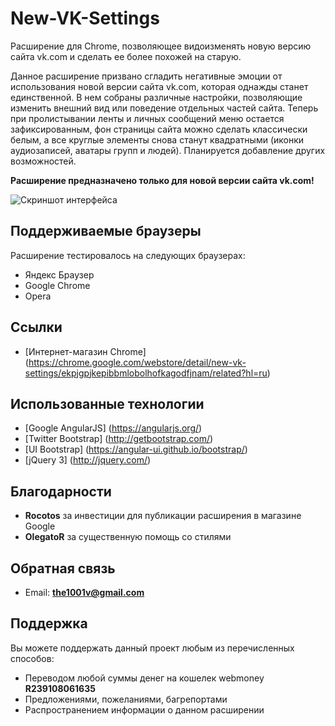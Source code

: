 # New-VK-Settings
Расширение для Chrome, позволяющее видоизменять новую версию сайта vk.com и сделать ее более похожей на старую.

Данное расширение призвано сгладить негативные эмоции от использования новой версии сайта vk.com, которая однажды станет единственной. В нем собраны различные настройки, позволяющие изменить внешний вид или поведение отдельных частей сайта. Теперь при пролистывании ленты и личных сообщений меню остается зафиксированным, фон страницы сайта можно сделать классически белым, а все круглые элементы снова станут квадратными (иконки аудиозаписей, аватары групп и людей).
Планируется добавление других возможностей.

**Расширение предназначено только для новой версии сайта vk.com!**

![Скриншот интерфейса](http://i.imgur.com/uKikzct.png)

## Поддерживаемые браузеры
Расширение тестировалось на следующих браузерах:

* Яндекс Браузер
* Google Chrome
* Opera

## Ссылки

* [Интернет-магазин Chrome] (https://chrome.google.com/webstore/detail/new-vk-settings/ekpjgpjkepibbmlobolhofkagodfjnam/related?hl=ru)

## Использованные технологии

*  [Google AngularJS] (https://angularjs.org/)
*  [Twitter Bootstrap] (http://getbootstrap.com/)
*  [UI Bootstrap] (https://angular-ui.github.io/bootstrap/)
*  [jQuery 3] (http://jquery.com/)

## Благодарности

* **Rocotos** за инвестиции для публикации расширения в магазине Google
* **OlegatoR** за существенную помощь со стилями

## Обратная связь

* Email: **the1001v@gmail.com**

## Поддержка
Вы можете поддержать данный проект любым из перечисленных способов:

* Переводом любой суммы денег на кошелек webmoney **R239108061635**
* Предложениями, пожеланиями, багрепортами
* Распространением информации о данном расширении
